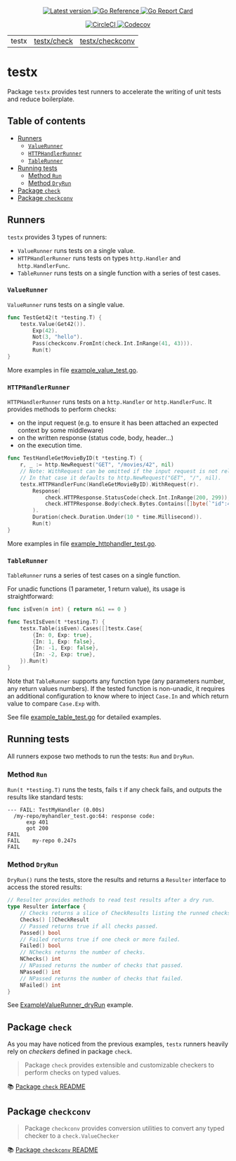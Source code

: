 <p align="center">    
  <a href="https://github.com/drykit-go/testx/releases">
    <img alt="Latest version" src="https://img.shields.io/github/v/tag/drykit-go/testx?label=release">
  </a>
  <a href="https://pkg.go.dev/github.com/drykit-go/testx">
    <img alt="Go Reference" src="https://pkg.go.dev/badge/github.com/drykit-go/testx.svg" />
  </a>
  <a href="https://goreportcard.com/report/github.com/drykit-go/testx">
    <img alt="Go Report Card" src="https://goreportcard.com/badge/github.com/drykit-go/testx" />
  </a>
</p>
<p align="center">
  <a href="https://circleci.com/gh/circleci/circleci-docs">
    <img alt="CircleCI" src="https://circleci.com/gh/circleci/circleci-docs.svg?style=shield" />
  </a>
  <a href="https://codecov.io/gh/drykit-go/testx">
    <img alt="Codecov" src="https://codecov.io/gh/drykit-go/testx/branch/main/graph/badge.svg?token=XZRUXJDFJE"/>
  </a>
</p>

<table align="center">
	<tr>
		<td>testx</td>
		<td><a href="./check/README.md">testx/check</a></td>
		<td><a href="./checkconv/README.md">testx/checkconv</a></td>
	</tr>
</table>

# testx

Package `testx` provides test runners to accelerate the writing
of unit tests and reduce boilerplate.

## Table of contents

- [Runners](#runners)
  - [`ValueRunner`](#valuerunner)
  - [`HTTPHandlerRunner`](#httphandlerrunner)
  - [`TableRunner`](#tablerunner)
- [Running tests](#running-tests)
  - [Method `Run`](#method-run)
  - [Method `DryRun`](#method-dryrun)
- [Package `check`](#package-check)
- [Package `checkconv`](#package-checkconv)

## Runners

`testx` provides 3 types of runners:

- `ValueRunner` runs tests on a single value.
- `HTTPHandlerRunner` runs tests on types `http.Handler` and `http.HandlerFunc`.
- `TableRunner` runs tests on a single function with a series of test cases.

### `ValueRunner`

`ValueRunner` runs tests on a single value.

```go
func TestGet42(t *testing.T) {
    testx.Value(Get42()).
        Exp(42).
        Not(3, "hello").
        Pass(checkconv.FromInt(check.Int.InRange(41, 43))).
        Run(t)
}
```

More examples in file [example_value_test.go](./example_value_test.go).

### `HTTPHandlerRunner`

`HTTPHandlerRunner` runs tests on a `http.Handler` or `http.HandlerFunc`.
It provides methods to perform checks:
- on the input request (e.g. to ensure it has been attached an expected context
  by some middleware)
- on the written response (status code, body, header...)
- on the execution time.

```go
func TestHandleGetMovieByID(t *testing.T) {
    r, _ := http.NewRequest("GET", "/movies/42", nil)
    // Note: WithRequest can be omitted if the input request is not relevant.
    // In that case it defaults to http.NewRequest("GET", "/", nil).
    testx.HTTPHandlerFunc(HandleGetMovieByID).WithRequest(r).
        Response(
            check.HTTPResponse.StatusCode(check.Int.InRange(200, 299)),
            check.HTTPResponse.Body(check.Bytes.Contains([]byte(`"id":42`))),
        ).
        Duration(check.Duration.Under(10 * time.Millisecond)).
        Run(t)
}
```

More examples in file [example_httphandler_test.go](./example_httphandler_test.go).

### `TableRunner`

`TableRunner` runs a series of test cases on a single function.

For unadic functions (1 parameter, 1 return value), its usage is straightforward:

```go
func isEven(n int) { return n&1 == 0 }

func TestIsEven(t *testing.T) {
    testx.Table(isEven).Cases([]testx.Case{
        {In: 0, Exp: true},
        {In: 1, Exp: false},
        {In: -1, Exp: false},
        {In: -2, Exp: true},
    }).Run(t)
}
```

Note that `TableRunner` supports any function type (any parameters number,
any return values numbers). If the tested function is non-unadic, it requires
an additional configuration to know where to inject `Case.In` and which
return value to compare `Case.Exp` with.

See file [example_table_test.go](./example_table_test.go) for detailed examples.

## Running tests

All runners expose two methods to run the tests: `Run` and `DryRun`.

### Method `Run`

`Run(t *testing.T)` runs the tests, fails `t` if any check fails,
and outputs the results like standard tests:

```
--- FAIL: TestMyHandler (0.00s)
  /my-repo/myhandler_test.go:64: response code:
      exp 401
      got 200
FAIL
FAIL	my-repo	0.247s
FAIL
```

### Method `DryRun`

`DryRun()` runs the tests, store the results and returns a `Resulter` interface
to access the stored results:

```go
// Resulter provides methods to read test results after a dry run.
type Resulter interface {
    // Checks returns a slice of CheckResults listing the runned checks
    Checks() []CheckResult
    // Passed returns true if all checks passed.
    Passed() bool
    // Failed returns true if one check or more failed.
    Failed() bool
    // NChecks returns the number of checks.
    NChecks() int
    // NPassed returns the number of checks that passed.
    NPassed() int
    // NPassed returns the number of checks that failed.
    NFailed() int
}
```

See [ExampleValueRunner_dryRun](./example_value_test.go) example.

## Package `check`

As you may have noticed from the previous examples, `testx` runners heavily
rely on _checkers_ defined in package `check`.

> Package `check` provides extensible and customizable checkers to perform checks on typed values.

📚 [Package `check` README](./check/README.md)

## Package `checkconv`

> Package `checkconv` provides conversion utilities to convert any typed checker to a `check.ValueChecker`

📚 [Package `checkconv` README](./checkconv/README.md)
